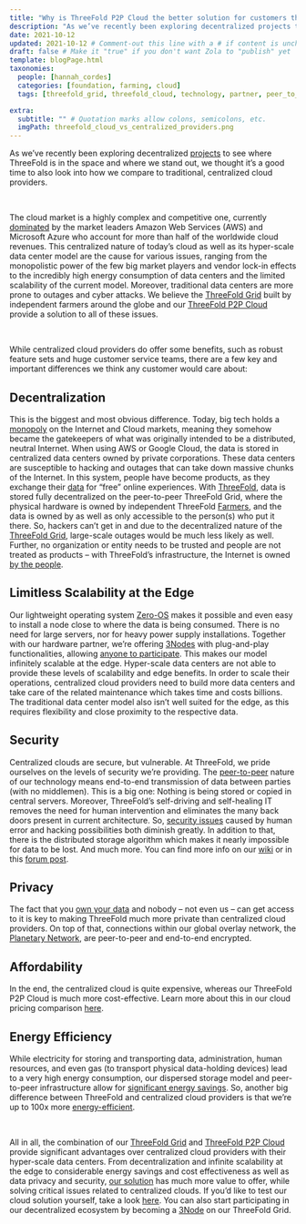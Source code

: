 ```yaml
---
title: "Why is ThreeFold P2P Cloud the better solution for customers than Amazon Web Services or Microsoft Azure?" # Quotation marks allow colons, semicolons, etc.
description: "As we’ve recently been exploring decentralized projects to see where ThreeFold is in the space and where we stand out, we thought it’s a good time to also look into how we compare to traditional, centralized cloud providers." # Quotation marks allow colons, semicolons, etc.
date: 2021-10-12
updated: 2021-10-12 # Comment-out this line with a # if content is unchanged
draft: false # Make it "true" if you don't want Zola to "publish" yet
template: blogPage.html
taxonomies:
  people: [hannah_cordes]
  categories: [foundation, farming, cloud]
  tags: [threefold_grid, threefold_cloud, technology, partner, peer_to_peer]

extra:
  subtitle: "" # Quotation marks allow colons, semicolons, etc.
  imgPath: threefold_cloud_vs_centralized_providers.png
---
```


As we’ve recently been exploring decentralized [projects](https://threefold.io/blog/post/project_comparison_1_dfinity/) to see where ThreeFold is in the space and where we stand out, we thought it’s a good time to also look into how we compare to traditional, centralized cloud providers.

<br/>

The cloud market is a highly complex and competitive one, currently [dominated](https://www.srgresearch.com/articles/amazon-and-microsoft-maintain-their-grip-market-others-are-also-growing-rapidly) by the market leaders Amazon Web Services (AWS) and Microsoft Azure who account for more than half of the worldwide cloud revenues. This centralized nature of today’s cloud as well as its hyper-scale data center model are the cause for various issues, ranging from the monopolistic power of the few big market players and vendor lock-in effects to the incredibly high energy consumption of data centers and the limited scalability of the current model. Moreover, traditional data centers are more prone to outages and cyber attacks. We believe the [ThreeFold Grid](https://threefold.io/grid) built by independent farmers around the globe and our [ThreeFold P2P Cloud](https://cloud.threefold.io) provide a solution to all of these issues.

<br/>

While centralized cloud providers do offer some benefits, such as robust feature sets and huge customer service teams, there are a few key and important differences we think any customer would care about:

## Decentralization

This is the biggest and most obvious difference. Today, big tech holds a [monopoly](https://www.srgresearch.com/articles/amazon-and-microsoft-maintain-their-grip-market-others-are-also-growing-rapidly) on the Internet and Cloud markets, meaning they somehow became the gatekeepers of what was originally intended to be a distributed, neutral Internet. When using AWS or Google Cloud, the data is stored in centralized data centers owned by private corporations. These data centers are susceptible to hacking and outages that can take down massive chunks of the Internet. In this system, people have become products, as they exchange their [data](https://threefold.io/blog/post/data_leaks/) for “free” online experiences. With [ThreeFold](https://threefold.io/mission), data is stored fully decentralized on the peer-to-peer ThreeFold Grid, where the physical hardware is owned by independent ThreeFold [Farmers](https://threefold.io/farm), and the data is owned by as well as only accessible to the person(s) who put it there. So, hackers can’t get in and due to the decentralized nature of the [ThreeFold Grid](https://threefold.io/grid), large-scale outages would be much less likely as well. Further, no organization or entity needs to be trusted and people are not treated as products – with ThreeFold’s infrastructure, the Internet is owned [by the people](https://threefold.io/blog/post/tf_grid_peoples_internet/).

## Limitless Scalability at the Edge

Our lightweight operating system [Zero-OS](https://threefold.io/tech/zero-os) makes it possible and even easy to install a node close to where the data is being consumed. There is no need for large servers, nor for heavy power supply installations. Together with our hardware partner, we’re offering [3Nodes](https://threefold.io/farm) with plug-and-play functionalities, allowing [anyone to participate](https://threefold.io/blog/post/join_the_peoples_internet/). This makes our model infinitely scalable at the edge. Hyper-scale data centers are not able to provide these levels of scalability and edge benefits. In order to scale their operations, centralized cloud providers need to build more data centers and take care of the related maintenance which takes time and costs billions. The traditional data center model also isn’t well suited for the edge, as this requires flexibility and close proximity to the respective data.

## Security

Centralized clouds are secure, but vulnerable. At ThreeFold, we pride ourselves on the levels of security we’re providing. The [peer-to-peer](https://threefold.io/tech/peer-to-peer) nature of our technology means end-to-end transmission of data between parties (with no middlemen). This is a big one: Nothing is being stored or copied in central servers. Moreover, ThreeFold’s self-driving and self-healing IT removes the need for human intervention and eliminates the many back doors present in current architecture. So, [security issues](https://forum.threefold.io/t/critical-security-updates-for-apple-and-google-underline-need-for-secure-it-ecosystem/1271) caused by human error and hacking possibilities both diminish greatly. In addition to that, there is the distributed storage algorithm which makes it nearly impossible for data to be lost. And much more. You can find more info on our [wiki](https://library.threefold.me/info/threefold#/tfgrid/threefold__usp_secure?id=network-security) or in this [forum post](https://forum.threefold.io/t/security-privacy-on-the-threefold-grid-and-second-best-alternatives-out-there-today/1290).

## Privacy

The fact that you [own your data](https://threefold.io/blog/post/threefold_data_sovereignty/) and nobody – not even us – can get access to it is key to making ThreeFold much more private than centralized cloud providers. On top of that, connections within our global overlay network, the [Planetary Network](https://forum.threefold.io/t/how-our-planetary-network-works/1210), are peer-to-peer and end-to-end encrypted.

## Affordability

In the end, the centralized cloud is quite expensive, whereas our ThreeFold P2P Cloud is much more cost-effective. Learn more about this in our cloud pricing comparison [here](https://library.threefold.me/info/threefold#/tfgrid/pricing/threefold__cloud_pricing_compare).

## Energy Efficiency

While electricity for storing and transporting data, administration, human resources, and even gas (to transport physical data-holding devices) lead to a very high energy consumption, our dispersed storage model and peer-to-peer infrastructure allow for [significant energy savings](https://library.threefold.me/info/threefold#/sustainability/threefold__energy_savings_storage). So, another big difference between ThreeFold and centralized cloud providers is that we’re up to 100x more [energy-efficient](https://new.threefold.io/blog/post/for_our_planet/).

<br/>

All in all, the combination of our [ThreeFold Grid](https://threefold.io/grid) and [ThreeFold P2P Cloud](https://cloud.threefold.io) provide significant advantages over centralized cloud providers with their hyper-scale data centers. From decentralization and infinite scalability at the edge to considerable energy savings and cost effectiveness as well as data privacy and security, [our solution](https://africa.businessinsider.com/local/markets/ambitious-startup-to-disrupt-the-internet-and-cloud/b38rwj4) has much more value to offer, while solving critical issues related to centralized clouds. If you’d like to test our cloud solution yourself, take a look [here](https://threefold.io/info/cloud#/cloud__evdc_getting_started). You can also start participating in our decentralized ecosystem by becoming a [3Node](https://shop.threefold.tech/index.php?route=common/home) on our ThreeFold Grid.
